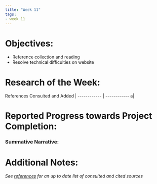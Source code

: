 ```yaml
---
title: "Week 11"
tags:
- week 11
---
```


# Objectives: 
- Reference collection and reading
- Resolve technical difficulties on website

# Research of the Week:
References Consulted and Added | 
------------ | ------------
a|
# Reported Progress towards Project Completion:
### Summative Narrative: 


# Additional Notes:

*See [references](/notes/vault/references.md) for an up to date list of consulted and cited sources*